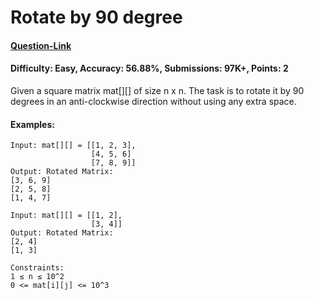 # Rotate by 90 degree
#### [Question-Link](https://www.geeksforgeeks.org/problems/rotate-by-90-degree-1587115621/1)
#### Difficulty: Easy, Accuracy: 56.88%, Submissions: 97K+, Points: 2

Given a square matrix mat[][] of size n x n. The task is to rotate it by 90 degrees in an anti-clockwise direction without using any extra space. 

#### Examples:
```
Input: mat[][] = [[1, 2, 3],
                  [4, 5, 6]
                  [7, 8, 9]]
Output: Rotated Matrix:
[3, 6, 9]
[2, 5, 8]
[1, 4, 7]
```
```
Input: mat[][] = [[1, 2],
                  [3, 4]]
Output: Rotated Matrix:
[2, 4]
[1, 3]
```
```
Constraints:
1 ≤ n ≤ 10^2
0 <= mat[i][j] <= 10^3
```
